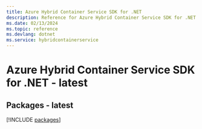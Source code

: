 ```yaml
---
title: Azure Hybrid Container Service SDK for .NET
description: Reference for Azure Hybrid Container Service SDK for .NET
ms.date: 02/13/2024
ms.topic: reference
ms.devlang: dotnet
ms.service: hybridcontainerservice
---
```

# Azure Hybrid Container Service SDK for .NET - latest
## Packages - latest
[!INCLUDE [packages](hybrid-container-service-index.md)]
